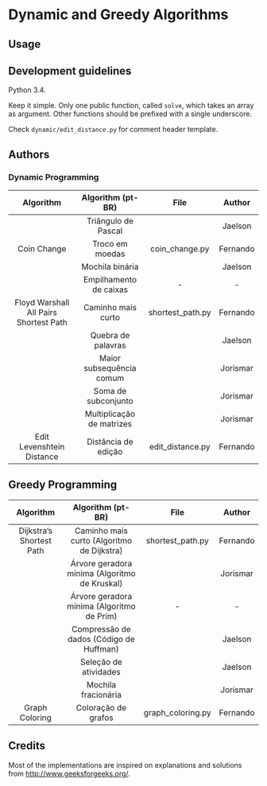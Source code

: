 # Dynamic and Greedy Algorithms 

## Usage

## Development guidelines

Python 3.4.

Keep it simple. Only one public function, called `solve`, which takes an array as argument. 
Other functions should be prefixed with a single underscore.

Check `dynamic/edit_distance.py` for comment header template.

## Authors

### Dynamic Programming
|   Algorithm   	            |     Algorithm (pt-BR)     	|       File       	|  Author  	|
|:-------------:	            |:-------------------------:	|:----------------:	|:--------:	|
|               	            |    Triângulo de Pascal    	|                  	|  Jaelson 	|
| Coin Change                   |      Troco em moedas      	| coin_change.py   	| Fernando 	|
|               	            |      Mochila binária      	|                  	|  Jaelson 	|
|               	            |   Empilhamento de caixas  	|         -        	|     -    	|
| Floyd Warshall All Pairs Shortest Path | Caminho mais curto   | shortest_path.py 	| Fernando 	|
|               	            |     Quebra de palavras    	|                  	|  Jaelson 	|
|               	            |  Maior subsequência comum 	|                  	| Jorismar 	|
|               	            |    Soma de subconjunto    	|                  	| Jorismar 	|
|               	            | Multiplicação de matrizes 	|                  	| Jorismar 	|
| Edit Levenshtein Distance     |    Distância de edição    	| edit_distance.py 	| Fernando  |

## Greedy Programming
|   Algorithm   	            |     Algorithm (pt-BR)                            	|       File            |  Author  	|
|:-------------:	            |:----------------------------------------------:	|:-------------:        |:--------:	|
| Dijkstra’s Shortest Path      | Caminho mais curto (Algoritmo de Dijkstra) 	    | shortest_path.py      | Fernando 	|
|   	                        | Árvore geradora mínima (Algoritmo de Kruskal) 	|   	                | Jorismar 	|
|   	                        | Árvore geradora mínima (Algoritmo de Prim)    	| - 	                | -        	|
|   	                        | Compressão de dados (Código de Huffman)       	|   	                | Jaelson  	|
|   	                        | Seleção de atividades                         	|   	                | Jaelson  	|
|   	                        | Mochila fracionária                           	|   	                | Jorismar 	|
| Graph Coloring                | Coloração de grafos                           	| graph_coloring.py     | Fernando 	|

## Credits

Most of the implementations are inspired on explanations and solutions from http://www.geeksforgeeks.org/.